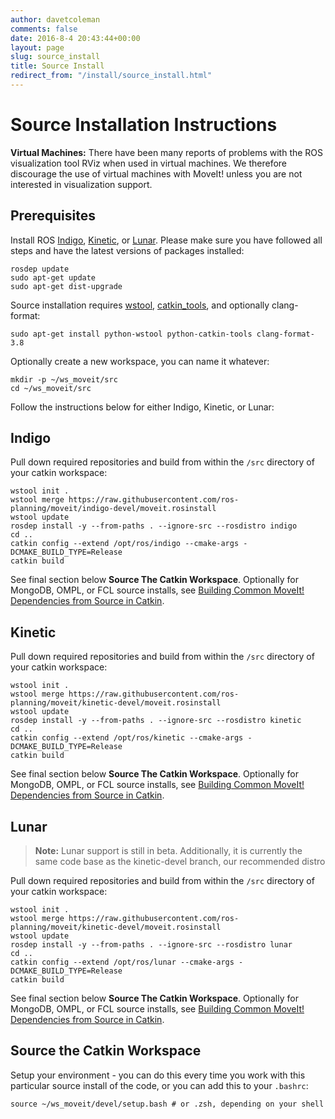 ```yaml
---
author: davetcoleman
comments: false
date: 2016-8-4 20:43:44+00:00
layout: page
slug: source_install
title: Source Install
redirect_from: "/install/source_install.html"
---
```


# Source Installation Instructions

**Virtual Machines:** There have been many reports of problems with the ROS visualization tool RViz when used in virtual machines.
We therefore discourage the use of virtual machines with MoveIt! unless you are not interested in visualization support.

## Prerequisites

Install ROS [Indigo](http://www.ros.org/wiki/indigo/Installation/Ubuntu), [Kinetic](http://www.ros.org/wiki/kinetic/Installation/Ubuntu), or [Lunar](http://www.ros.org/wiki/lunar/Installation/Ubuntu). Please make sure you have followed all steps and have the latest versions of packages installed:

    rosdep update
    sudo apt-get update
    sudo apt-get dist-upgrade

Source installation requires [wstool](http://wiki.ros.org/wstool), [catkin_tools](https://catkin-tools.readthedocs.io/en/latest/), and optionally clang-format:

    sudo apt-get install python-wstool python-catkin-tools clang-format-3.8

Optionally create a new workspace, you can name it whatever:

    mkdir -p ~/ws_moveit/src
    cd ~/ws_moveit/src

Follow the instructions below for either Indigo, Kinetic, or Lunar:

## Indigo

Pull down required repositories and build from within the ``/src`` directory of your catkin workspace:

    wstool init .
    wstool merge https://raw.githubusercontent.com/ros-planning/moveit/indigo-devel/moveit.rosinstall
    wstool update
    rosdep install -y --from-paths . --ignore-src --rosdistro indigo
    cd ..
    catkin config --extend /opt/ros/indigo --cmake-args -DCMAKE_BUILD_TYPE=Release
    catkin build

See final section below **Source The Catkin Workspace**. Optionally for MongoDB, OMPL, or FCL source installs, see [Building Common MoveIt! Dependencies from Source in Catkin](/install/source/dependencies/).

## Kinetic

Pull down required repositories and build from within the ``/src`` directory of your catkin workspace:

    wstool init .
    wstool merge https://raw.githubusercontent.com/ros-planning/moveit/kinetic-devel/moveit.rosinstall
    wstool update
    rosdep install -y --from-paths . --ignore-src --rosdistro kinetic
    cd ..
    catkin config --extend /opt/ros/kinetic --cmake-args -DCMAKE_BUILD_TYPE=Release
    catkin build

See final section below **Source The Catkin Workspace**. Optionally for MongoDB, OMPL, or FCL source installs, see [Building Common MoveIt! Dependencies from Source in Catkin](/install/source/dependencies/).

## Lunar

> **Note:** Lunar support is still in beta. Additionally, it is currently the same code base as the kinetic-devel branch, our recommended distro

Pull down required repositories and build from within the ``/src`` directory of your catkin workspace:

    wstool init .
    wstool merge https://raw.githubusercontent.com/ros-planning/moveit/kinetic-devel/moveit.rosinstall
    wstool update
    rosdep install -y --from-paths . --ignore-src --rosdistro lunar
    cd ..
    catkin config --extend /opt/ros/lunar --cmake-args -DCMAKE_BUILD_TYPE=Release
    catkin build

See final section below **Source The Catkin Workspace**. Optionally for MongoDB, OMPL, or FCL source installs, see [Building Common MoveIt! Dependencies from Source in Catkin](/install/source/dependencies/).

## Source the Catkin Workspace

Setup your environment - you can do this every time you work with this particular source install of the code, or you can add this to your ``.bashrc``:

    source ~/ws_moveit/devel/setup.bash # or .zsh, depending on your shell
